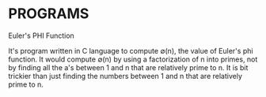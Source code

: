 # PROGRAMS
Euler's PHI Function

It's program  written in C language to compute ∅(n), the value of Euler's phi function. It would compute ∅(n) by using a factorization of n into primes, not by finding all the a's between 1 and n that are relatively prime to n.
It is bit trickier than just finding the numbers between 1 and n that are relatively prime to n.
